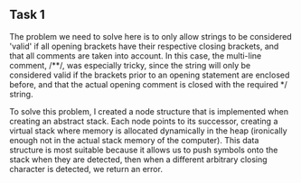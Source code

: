## Task 1

The problem we need to solve here is to only allow strings to be considered 'valid' if all opening brackets have their respective closing brackets, and that all comments are taken into account. In this case, the multi-line comment, /**/, was especially tricky, since the string will only be considered valid if the brackets prior to an opening statement are enclosed before, and that the actual opening comment is closed with the required */ string.

To solve this problem, I created a node structure that is implemented when creating an abstract stack. Each node points to its successor, creating a virtual stack where memory is allocated dynamically in the heap (ironically enough not in the actual stack memory of the computer).
This data structure is most suitable because it allows us to push symbols onto the stack when they are detected, then when a different arbitrary closing character is detected, we return an error.